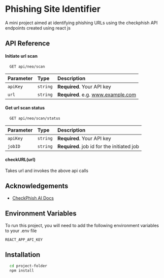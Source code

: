 
# Phishing Site Identifier
A mini project aimed at identifying phishing URLs using the checkphish API endpoints created using react js


## API Reference

#### Initiate url scan

```http
  GET api/neo/scan
```

| Parameter | Type     | Description                |
| :-------- | :------- | :------------------------- |
| `apiKey` | `string` | **Required**. Your API key |
| `url` | `string` | **Required**. e.g. www.example.com |

#### Get url scan status

```http
  GET api/neo/scan/status
```
| Parameter | Type     | Description                |
| :-------- | :------- | :------------------------- |
| `apiKey` | `string` | **Required**. Your API key |
| `jobID` | `string` | **Required**. job id for the initiated job |

#### checkURL(url)
Takes url and invokes the above api calls


## Acknowledgements

 - [CheckPhish AI Docs](https://checkphish.ai/docs/checkphish-api/)


## Environment Variables

To run this project, you will need to add the following environment variables to your .env file

`REACT_APP_API_KEY`


## Installation

```bash
  cd project-folder
  npm install
```